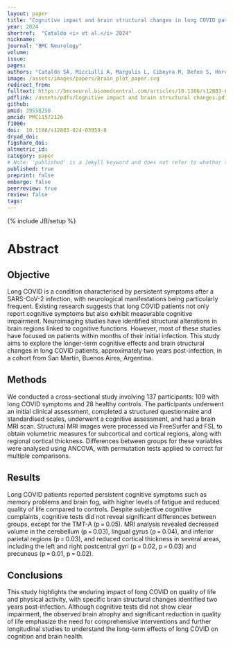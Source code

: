 ```yaml
---
layout: paper
title: "Cognitive impact and brain structural changes in long COVID patients: a cross-sectional MRI study two years post infection in a cohort from Argentina"
year: 2024
shortref:  "Cataldo <i> et al.</i> 2024"
nickname:
journal: "BMC Neurology"
volume: 
issue: 
pages: 
authors: "Cataldo SA, Micciulli A, Margulis L, Cibeyra M, Defeo S, Horovitz SG, Martino A, Melano R, Mena M, Parisi F, Santoro D, Sarmiento F, Belzunce MA"
image: /assets/images/papers/Brain_plot_paper.svg
redirect_from: 
fulltext: https://bmcneurol.biomedcentral.com/articles/10.1186/s12883-024-03959-8
pdflink: /assets/pdfs/Cognitive impact and brain structural changes.pdf
github: 
pmid: 39558250
pmcid: PMC11572126 
f1000: 
doi:  10.1186/s12883-024-03959-8 
dryad_doi: 
figshare_doi: 
altmetric_id: 
category: paper
# Note: 'published' is a Jekyll keyword and does not refer to whether the paper is published, but rather to whether this Markdown should be part of the rendered site.
published: true
preprint: false
embargo: false	
peerreview: true
review: false
tags: 
---
```

{% include JB/setup %}

# Abstract
## Objective
Long COVID is a condition characterised by persistent symptoms after a SARS-CoV-2 infection, with neurological manifestations being particularly frequent. Existing research suggests that long COVID patients not only report cognitive symptoms but also exhibit measurable cognitive impairment. Neuroimaging studies have identified structural alterations in brain regions linked to cognitive functions. However, most of these studies have focused on patients within months of their initial infection. This study aims to explore the longer-term cognitive effects and brain structural changes in long COVID patients, approximately two years post-infection, in a cohort from San Martín, Buenos Aires, Argentina.

## Methods
We conducted a cross-sectional study involving 137 participants: 109 with long COVID symptoms and 28 healthy controls. The participants underwent an initial clinical assessment, completed a structured questionnaire and standardised scales, underwent a cognitive assessment, and had a brain MRI scan. Structural MRI images were processed via FreeSurfer and FSL to obtain volumetric measures for subcortical and cortical regions, along with regional cortical thickness. Differences between groups for these variables were analysed using ANCOVA, with permutation tests applied to correct for multiple comparisons.

## Results
Long COVID patients reported persistent cognitive symptoms such as memory problems and brain fog, with higher levels of fatigue and reduced quality of life compared to controls. Despite subjective cognitive complaints, cognitive tests did not reveal significant differences between groups, except for the TMT-A (p = 0.05). MRI analysis revealed decreased volume in the cerebellum (p = 0.03), lingual gyrus (p = 0.04), and inferior parietal regions (p = 0.03), and reduced cortical thickness in several areas, including the left and right postcentral gyri (p = 0.02, p = 0.03) and precuneus (p = 0.01, p = 0.02).

## Conclusions
This study highlights the enduring impact of long COVID on quality of life and physical activity, with specific brain structural changes identified two years post-infection. Although cognitive tests did not show clear impairment, the observed brain atrophy and significant reduction in quality of life emphasize the need for comprehensive interventions and further longitudinal studies to understand the long-term effects of long COVID on cognition and brain health.